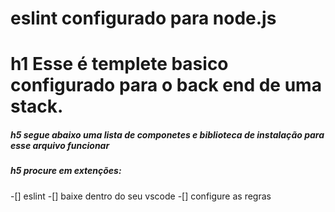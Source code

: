# eslint configurado para node.js

# h1 Esse é templete basico configurado para o back end de uma stack.

##### h5 segue abaixo uma lista de componetes e biblioteca de instalação para esse arquivo funcionar

##### h5 procure em extenções:

  -[] eslint
  -[] baixe dentro do seu vscode
  -[] configure as regras
